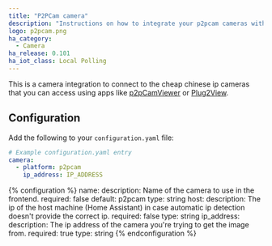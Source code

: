 ```yaml
---
title: "P2PCam camera"
description: "Instructions on how to integrate your p2pcam cameras within Home Assistant."
logo: p2pcam.png
ha_category:
  - Camera
ha_release: 0.101
ha_iot_class: Local Polling
---
```


This is a camera integration to connect to the cheap chinese ip cameras that you can access using apps like [p2pCamViewer](https://play.google.com/store/apps/details?id=x.p2p.cam&hl=nl) or [Plug2View](https://play.google.com/store/apps/details?id=x.view.cam).

## Configuration

Add the following to your `configuration.yaml` file:

```yaml
# Example configuration.yaml entry
camera:
  - platform: p2pcam
    ip_address: IP_ADDRESS
```

{% configuration %}
name:
  description: Name of the camera to use in the frontend.
  required: false
  default: p2pcam
  type: string
host:
  description: The ip of the host machine (Home Assistant) in case automatic ip detection doesn't provide the correct ip.
  required: false
  type: string
ip_address:
  description: The ip address of the camera you're trying to get the image from.
  required: true
  type: string
{% endconfiguration %}

